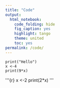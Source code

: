 ```yaml
---
title: "Code"
output: 
  html_notebook: 
    code_folding: hide
    fig_caption: yes
    highlight: tango
    theme: united
    toc: yes
permalink: /code/
---
```



```{r}
print("Hello")
x <-4 
print(9*x)
```

'''{r}
x <-2 
print(2*x)
'''

